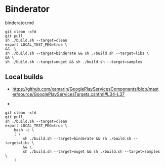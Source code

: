 # Binderator

binderator.md

```
git clean -xfd
git pull
sh ./build.sh --target=clean 
export LOCAL_TEST_PKG=true \
&&  \
sh ./build.sh --target=binderate && sh ./build.sh --target=libs \
&& \
sh ./build.sh --target=nuget && sh ./build.sh --target=samples 
```

## Local builds

*   https://github.com/xamarin/GooglePlayServicesComponents/blob/master/source/GooglePlayServicesTargets.cshtml#L34-L37

*   


```
git clean -xfd
git pull
sh ./build.sh --target=clean 
export LOCAL_TEST_PKG=true \
    bash -c \
    ( \
        sh ./build.sh --target=binderate && sh ./build.sh --target=libs \
        && \
        sh ./build.sh --target=nuget && sh ./build.sh --target=samples \
    )
```
